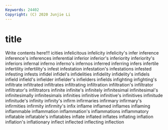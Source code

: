 ```yaml
---
Keywords: 24402
Copyright: (C) 2020 Junjie Li
---
```


# title

Write contents here!!!
icities 
infelicitous
infelicity 
infelicity's 
infer 
inference 
inference's 
inferences 
inferential 
inferior 
inferior's 
inferiority
inferiority's 
inferiors 
infernal 
inferno 
inferno's 
infernos 
inferred 
inferring 
infers 
infertile
infertility 
infertility's 
infest 
infestation 
infestation's 
infestations 
infested 
infesting 
infests 
infidel
infidel's 
infidelities 
infidelity 
infidelity's 
infidels 
infield 
infield's 
infielder 
infielder's 
infielders
infields 
infighting 
infighting's 
infiltrate 
infiltrated 
infiltrates 
infiltrating 
infiltration 
infiltration's 
infiltrator
infiltrator's 
infiltrators 
infinite 
infinite's 
infinitely 
infinitesimal 
infinitesimal's 
infinitesimally 
infinitesimals 
infinities
infinitive 
infinitive's 
infinitives 
infinitude 
infinitude's 
infinity 
infinity's 
infirm 
infirmaries 
infirmary
infirmary's 
infirmities 
infirmity 
infirmity's 
infix 
inflame 
inflamed 
inflames 
inflaming 
inflammable
inflammation 
inflammation's 
inflammations 
inflammatory 
inflatable 
inflatable's 
inflatables 
inflate 
inflated 
inflates
inflating 
inflation 
inflation's 
inflationary 
inflect 
inflected 
inflecting 
inflection 
